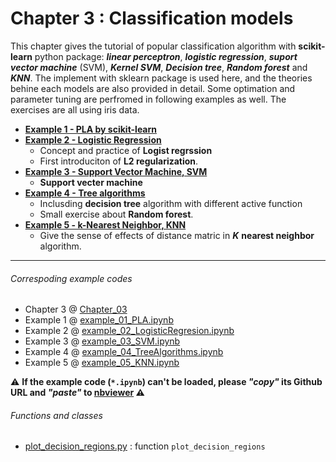 # Chapter 3 : Classification models
This chapter gives the tutorial of popular classification algorithm with **scikit-learn** python package: ***linear perceptron***, ***logistic regression***, ***suport vector machine*** (SVM), ***Kernel SVM***, ***Decision tree***, ***Random forest*** and ***KNN***. The implement with sklearn package is used here, and the theories behine each models are also provided in detail. Some optimation and parameter tuning are perfromed in following examples as well. The exercises are all using iris data.  

- [**Example 1 - PLA by scikit-learn**](https://nbviewer.jupyter.org/github/juifa-tsai/workbook_MachineLearning/blob/master/Machine_Learning_in_Python_SR/Chapter_03/example_01_PLA.ipynb)
- [**Example 2 - Logistic Regression**](https://nbviewer.jupyter.org/github/juifa-tsai/workbook_MachineLearning/blob/master/Machine_Learning_in_Python_SR/Chapter_03/example_02_LogisticRegression.ipynb)
   - Concept and practice of **Logist regrssion**  
   - First introduciton of **L2 regularization**.
- [**Example 3 - Support Vector Machine, SVM**](https://nbviewer.jupyter.org/github/juifa-tsai/workbook_MachineLearning/blob/master/Machine_Learning_in_Python_SR/Chapter_03/example_03_SVM.ipynb)
   - **Support vecter machine**
- [**Example 4 - Tree algorithms**](https://nbviewer.jupyter.org/github/juifa-tsai/workbook_MachineLearning/blob/master/Machine_Learning_in_Python_SR/Chapter_03/example_04_TreeAlgorithms.ipynb)
   - Inclusding **decision tree** algorithm with different active function
   - Small exercise about **Random forest**.
- [**Example 5 - k-Nearest Neighbor, KNN**](https://nbviewer.jupyter.org/github/juifa-tsai/workbook_MachineLearning/blob/master/Machine_Learning_in_Python_SR/Chapter_03/example_05_KNN.ipynb)
   - Give the sense of effects of distance matric in ***K*** **nearest neighbor** algorithm.

---
###### Correspoding example codes
* Chapter 3 @ [Chapter_03](.)
* Example 1 @ [example_01_PLA.ipynb](example_01_PLA.ipynb)
* Example 2 @ [example_02_LogisticRegresion.ipynb](example_02_LogisticRegresion.ipynb)
* Example 3 @ [example_03_SVM.ipynb](example_03_SVM.ipynb)
* Example 4 @ [example_04_TreeAlgorithms.ipynb](example_04_TreeAlgorithms.ipynb)
* Example 5 @ [example_05_KNN.ipynb](example_05_KNN.ipynb)

:warning: **If the example code (`*.ipynb`) can't be loaded, please *"copy"* its Github URL and *"paste"* to [nbviewer](https://nbviewer.jupyter.org) :warning:**

###### Functions and classes
* [plot_decision_regions.py](plot_decision_regions.py) : function `plot_decision_regions`
